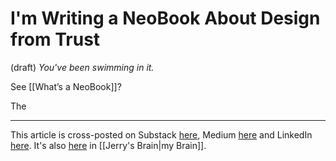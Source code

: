 # I'm Writing a NeoBook About Design from Trust
 (draft) 
*You've been swimming in it.* 

See [[What’s a NeoBook]]? 

The 

--- 
This article is cross-posted on Substack [here](), Medium [here]() and LinkedIn [here](). It's also [here]() in [[Jerry's Brain|my Brain]]. 